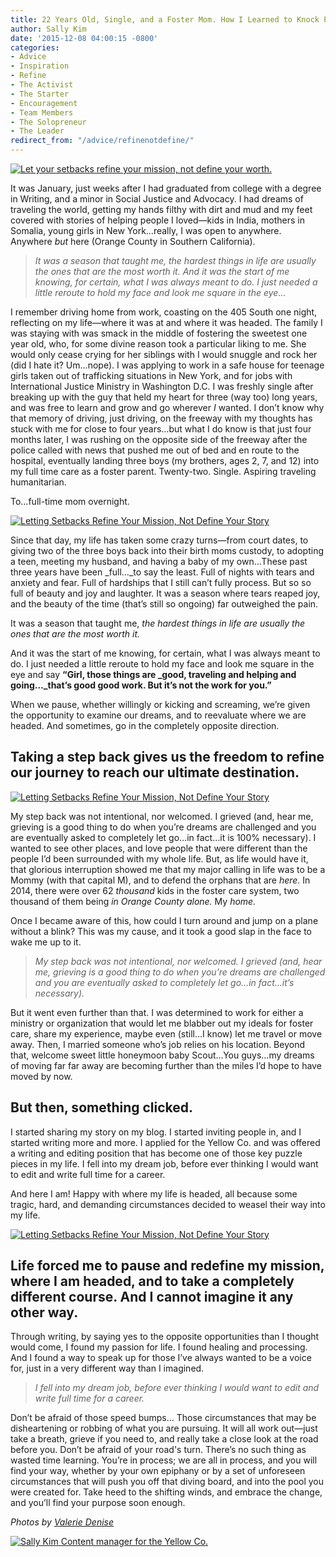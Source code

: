 ```yaml
---
title: 22 Years Old, Single, and a Foster Mom. How I Learned to Knock Plan "B" Out of the Park.
author: Sally Kim
date: '2015-12-08 04:00:15 -0800'
categories:
- Advice
- Inspiration
- Refine
- The Activist
- The Starter
- Encouragement
- Team Members
- The Solopreneur
- The Leader
redirect_from: "/advice/refinenotdefine/"
---
```


[![Let your setbacks refine your mission, not define your worth. ](https://yellow-blog-images.imgix.net/2015/11/photoone1.jpg)](https://yellow-blog-images.imgix.net/2015/11/photoone1.jpg)

It was January, just weeks after I had graduated from college with a degree in Writing, and a minor in Social Justice and Advocacy. I had dreams of traveling the world, getting my hands filthy with dirt and mud and my feet covered with stories of helping people I loved—kids in India, mothers in Somalia, young girls in New York…really, I was open to anywhere. Anywhere _but_ here (Orange County in Southern California).

> _It was a season that taught me, the hardest things in life are usually the ones that are the most worth it. And it was the start of me knowing, for certain, what I was always meant to do. I just needed a little reroute to hold my face and look me square in the eye..._

I remember driving home from work, coasting on the 405 South one night, reflecting on my life—where it was at and where it was headed. The family I was staying with was smack in the middle of fostering the sweetest one year old, who, for some divine reason took a particular liking to me. She would only cease crying for her siblings with I would snuggle and rock her (did I hate it? Um...nope). I was applying to work in a safe house for teenage girls taken out of trafficking situations in New York, and for jobs with International Justice Ministry in Washington D.C. I was freshly single after breaking up with the guy that held my heart for three (way too) long years, and was free to learn and grow and go wherever _I_ wanted. I don’t know why that memory of driving, just driving, on the freeway with my thoughts has stuck with me for close to four years…but what I do know is that just four months later, I was rushing on the opposite side of the freeway after the police called with news that pushed me out of bed and en route to the hospital, eventually landing three boys (my brothers, ages 2, 7, and 12) into my full time care as a foster parent. Twenty-two. Single. Aspiring traveling humanitarian.

To…full-time mom overnight.

[![Letting Setbacks Refine Your Mission, Not Define Your Story](https://yellow-blog-images.imgix.net/2015/12/picture2.jpg)](https://yellow-blog-images.imgix.net/2015/12/picture2.jpg)

Since that day, my life has taken some crazy turns—from court dates, to giving two of the three boys back into their birth moms custody, to adopting a teen, meeting my husband, and having a baby of my own…These past three years have been _full…_to say the least. Full of nights with tears and anxiety and fear. Full of hardships that I still can’t fully process. But so so full of beauty and joy and laughter. It was a season where tears reaped joy, and the beauty of the time (that’s still so ongoing) far outweighed the pain.

It was a season that taught me, _the hardest things in life are usually the ones that are the most worth it._

And it was the start of me knowing, for certain, what I was always meant to do. I just needed a little reroute to hold my face and look me square in the eye and say **“Girl, those things are _good, traveling and helping and going…_that’s good good work. But it’s not the work for you.”**

When we pause, whether willingly or kicking and screaming, we’re given the opportunity to examine our dreams, and to reevaluate where we are headed. And sometimes, go in the completely opposite direction.

## Taking a step back gives us the freedom to refine our journey to reach our ultimate destination.

[![Letting Setbacks Refine Your Mission, Not Define Your Story](https://yellow-blog-images.imgix.net/2015/12/picture3.jpg)](https://yellow-blog-images.imgix.net/2015/12/picture3.jpg)

My step back was not intentional, nor welcomed. I grieved (and, hear me, grieving is a good thing to do when you’re dreams are challenged and you are eventually asked to completely let go…in fact…it is 100% necessary). I wanted to see other places, and love people that were different than the people I’d been surrounded with my whole life. But, as life would have it, that glorious interruption showed me that my major calling in life was to be a Mommy (with that capital M), and to defend the orphans that are _here._ In 2014, there were over 62 _thousand_ kids in the foster care system, two thousand of them being _in Orange County alone._ My _home._

Once I became aware of this, how could I turn around and jump on a plane without a blink? This was my cause, and it took a good slap in the face to wake me up to it.

> _My step back was not intentional, nor welcomed. I grieved (and, hear me, grieving is a good thing to do when you’re dreams are challenged and you are eventually asked to completely let go…in fact…it’s necessary)._

But it went even further than that. I was determined to work for either a ministry or organization that would let me blabber out my ideals for foster care, share my experience, maybe even (still…I know) let me travel or move away. Then, I married someone who’s job relies on his location. Beyond that, welcome sweet little honeymoon baby Scout…You guys…my dreams of moving far far away are becoming further than the miles I’d hope to have moved by now.

## But then, something clicked.

I started sharing my story on my blog. I started inviting people in, and I started writing more and more. I applied for the Yellow Co. and was offered a writing and editing position that has become one of those key puzzle pieces in my life. I fell into my dream job, before ever thinking I would want to edit and write full time for a career.

And here I am! Happy with where my life is headed, all because some tragic, hard, and demanding circumstances decided to weasel their way into my life.

[![Letting Setbacks Refine Your Mission, Not Define Your Story](https://yellow-blog-images.imgix.net/2015/12/picture4.jpg)](https://yellow-blog-images.imgix.net/2015/12/picture4.jpg)

## Life forced me to pause and redefine my mission, where I am headed, and to take a completely different course. And I cannot imagine it any other way.

Through writing, by saying yes to the opposite opportunities than I thought would come, I found my passion for life. I found healing and processing. And I found a way to speak up for those I’ve always wanted to be a voice for, just in a very different way than I imagined.

> _I fell into my dream job, before ever thinking I would want to edit and write full time for a career._

Don’t be afraid of those speed bumps… Those circumstances that may be disheartening or robbing of what you are pursuing. It will all work out—just take a breath, grieve if you need to, and really take a close look at the road before you. Don’t be afraid of your road's turn. There’s no such thing as wasted time learning. You’re in process; we are all in process, and you will find your way, whether by your own epiphany or by a set of unforeseen circumstances that will push you off that diving board, and into the pool you were created for. Take heed to the shifting winds, and embrace the change, and you’ll find your purpose soon enough.

_Photos by [Valerie Denise](http://valeriedenisephotos.com/)_

[![Sally Kim Content manager for the Yellow Co.](https://yellow-blog-images.imgix.net/2015/07/sallykim.jpg)](http://lettersfromamister.tumblr.com/)
